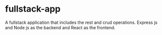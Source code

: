 # fullstack-app
A fullstack application that includes the rest and crud operations. Express js and Node js as the backend and React as the frontend. 
